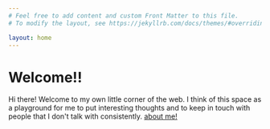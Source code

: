 ```yaml
---
# Feel free to add content and custom Front Matter to this file.
# To modify the layout, see https://jekyllrb.com/docs/themes/#overriding-theme-defaults

layout: home
---
```

# Welcome!! 

Hi there! Welcome to my own little corner of the web. I think of this space as a playground for me to put interesting thoughts and to keep in touch with people that I don't talk with consistently. 
[about me!](/About/)